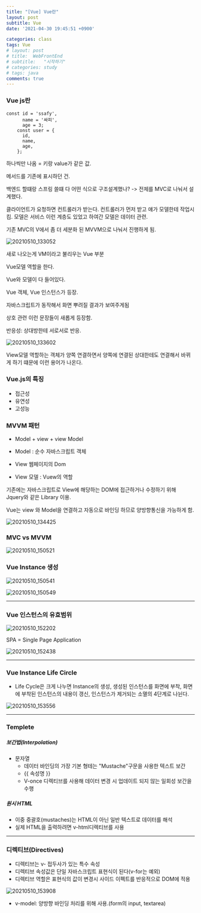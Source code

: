 ```yaml
---
title: "[Vue] Vue란"
layout: post
subtitle: Vue
date: '2021-04-30 19:45:51 +0900'

categories: class
tags: Vue
# layout: post
# title:  WebFrontEnd
# subtitle:   "시작하기"
# categories: study
# tags: java
comments: true
---
```


### Vue js란

```
const id = 'ssafy',
      name = '싸피',
      age = 3;
    const user = {
      id,
      name,
      age,
    };
```

하나씩만 나옴 = 키랑 value가 같은 값.


메서드를 기존에 표시하던 건.


백엔드 할떄랑 스프링 쓸떄 다 어떤 식으로 구조설계했나?
-> 전체를 MVC로 나눠서 설계했다.

클라이언트가 요청하면 컨트롤러가 받는다.
컨트롤러가 먼저 받고 얘가 모델한테 작업시킴.
모델은 서비스 이런 계층도 있었고 하여간 모델은 데이터 관련.

기존 MVC의 V에서 좀 더 세분화 된 MVVM으로 나눠서 진행하게 됨.

![20210510_133052](/assets/20210510_133052.png)



새로 나오는게 VM이라고 불리우는 Vue 부분

Vue모델 역할을 한다.

Vue와 모델이 다 들어있다.

Vue 객체, Vue 인스턴스가 등장.

자바스크립트가 동작해서 화면 뿌려질 결과가 보여주게됨


상호 관련 이런 문장들이 새롭게 등장함.

반응성: 상대방한테 서로서로 반응.

![20210510_133602](/assets/20210510_133602.png)

View모델 역할하는 객체가 양쪽 연결하면서 양쪽에 연결된 상대한테도 연결해서 바뀌게 하기 떄문에 이런 용어가 나온다.


### Vue.js의 특징

- 접근성
- 유연성
- 고성능

### MVVM 패턴

- Model + view + view Model

- Model : 순수 자바스크립트 객체
- View 웹페이지의 Dom
- View 모델 : Vuew의 역할

기존에는 자바스크립트로 View에 해당하는 DOM에 접근하거나 수정하기 위해 Jquery와 같은 Library 이용.

Vue는 view 와 Model을 연결하고 자동으로 바인딩 하므로 양방향통신을 가능하게 함.



![20210510_134425](/assets/20210510_134425.png)


### MVC vs MVVM
![20210510_150521](/assets/20210510_150521.png)

### Vue Instance 생성

![20210510_150541](/assets/20210510_150541.png)

![20210510_150549](/assets/20210510_150549.png)


----

### Vue 인스턴스의 유효범위

![20210510_152202](/assets/20210510_152202.png)

SPA = Single Page Application

![20210510_152438](/assets/20210510_152438.png)


------


### Vue Instance Life Circle

- Life Cycle은 크게 나누면 Instance의 생성, 생성된 인스턴스를 화면에 부착, 화면에 부착된 인스턴스의 내용이 갱신, 인스턴스가 제거되는 소멸의 4단계로 나뉜다.

![20210510_153556](/assets/20210510_153556.png)


--------


### Templete

##### 보간법(Interpolation)

- 문자열
  - 데이터 바인딩의 가장 기본 형테는 "Mustache"구문을 사용한 텍스트 보간
  - {{ 속성명 }}
  - V-once 디렉티브를 사용해 데이터 변경 시 업데이트 되지 않는 일회성 보간을 수행


##### 원시 HTML
- 이중 중괄호(mustaches)는 HTML이 아닌 일반 텍스트로 데이터를 해석
- 실제 HTML을 출력하려면 v-html디렉티브를 사용


--------

### 디렉티브(Directives)
- 디렉티브는 v- 접두사가 있는 특수 속성
- 디렉티브 속성값은 단일 자바스크립트 표현식이 된다(v-for는 예외)
- 디렉티브 역할은 표현식의 값이 변경시 사이드 이펙트를 반응적으로 DOM에 적용

![20210510_153908](/assets/20210510_153908.png)


- v-model: 양방향 바인딩 처리를 위해 사용.(form의 input, textarea)
